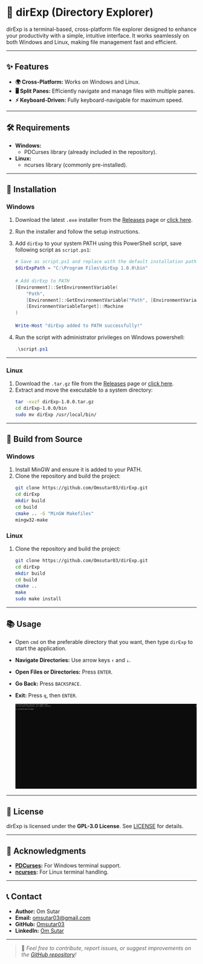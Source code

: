 # 📁 dirExp (Directory Explorer)  

dirExp is a terminal-based, cross-platform file explorer designed to enhance your productivity with a simple, intuitive interface. It works seamlessly on both Windows and Linux, making file management fast and efficient.  

---

## ✨ Features  
- **🌍 Cross-Platform:** Works on Windows and Linux.  
- **🖥️ Split Panes:** Efficiently navigate and manage files with multiple panes.  
- **⚡ Keyboard-Driven:** Fully keyboard-navigable for maximum speed.  

---

## 🛠️ Requirements  
- **Windows:**  
  - PDCurses library (already included in the repository).  
- **Linux:**  
  - ncurses library (commonly pre-installed).  

---

## 🚀 Installation  
### **Windows**  
1. Download the latest `.exe` installer from the [Releases](https://github.com/Omsutar03/dirExp/releases) page or [click here](https://github.com/Omsutar03/dirExp/releases/download/cross-platform/dirExp-1.0.0-win64.exe).  
2. Run the installer and follow the setup instructions.  
3. Add `dirExp` to your system PATH using this PowerShell script, save following script as `script.ps1`:  

    ```powershell
    # Save as script.ps1 and replace with the default installation path if needed
    $dirExpPath = "C:\Program Files\dirExp 1.0.0\bin"

    # Add dirExp to PATH
    [Environment]::SetEnvironmentVariable(
        "Path", 
        [Environment]::GetEnvironmentVariable("Path", [EnvironmentVariableTarget]::Machine) + ";$dirExpPath",
        [EnvironmentVariableTarget]::Machine
    )

    Write-Host "dirExp added to PATH successfully!"
    ```

4. Run the script with administrator privileges on Windows powershell:  
    ```powershell
    .\script.ps1
    ```

---

### **Linux**  
1. Download the `.tar.gz` file from the [Releases](https://github.com/Omsutar03/dirExp/releases) page or [click here](https://github.com/Omsutar03/dirExp/releases/download/cross-platform/dirExp-1.0.0-Linux.tar.gz).  
2. Extract and move the executable to a system directory:  
    ```bash
    tar -xvzf dirExp-1.0.0.tar.gz
    cd dirExp-1.0.0/bin
    sudo mv dirExp /usr/local/bin/
    ```
---

## 🔨 Build from Source  

### **Windows**  
1. Install MinGW and ensure it is added to your PATH.  
2. Clone the repository and build the project:  
    ```bash
    git clone https://github.com/Omsutar03/dirExp.git
    cd dirExp
    mkdir build
    cd build
    cmake .. -G "MinGW Makefiles"
    mingw32-make
    ```

### **Linux**  
1. Clone the repository and build the project:  
    ```bash
    git clone https://github.com/Omsutar03/dirExp.git
    cd dirExp
    mkdir build
    cd build
    cmake ..
    make
    sudo make install
    ```

---

## 📚 Usage  
- Open `cmd` on the preferable directory that you want, then type `dirExp` to start the application.
- **Navigate Directories:** Use arrow keys `↑` and `↓`.  
- **Open Files or Directories:** Press `ENTER`.  
- **Go Back:** Press `BACKSPACE`.  
- **Exit:** Press `q`, then `ENTER`.

    ![Example](/content/forREADME/dirExptrial.gif)

---

## 📝 License  
dirExp is licensed under the **GPL-3.0 License**. See [LICENSE](https://github.com/Omsutar03/dirExp?tab=GPL-3.0-1-ov-file) for details.  

---

## 🙏 Acknowledgments  
- **[PDCurses](https://github.com/wmcbrine/PDCurses):** For Windows terminal support.  
- **[ncurses](https://invisible-island.net/ncurses/):** For Linux terminal handling.  

---

## 📞 Contact  
- **Author:** Om Sutar  
- **Email:** omsutar03@gmail.com  
- **GitHub:** [Omsutar03](https://github.com/Omsutar03)  
- **LinkedIn:** [Om Sutar](https://www.linkedin.com/in/omsutar03)  

---

> 🚩 *Feel free to contribute, report issues, or suggest improvements on the [GitHub repository](https://github.com/Omsutar03/dirExp)!*  
